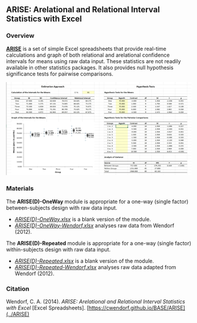## ARISE: Arelational and Relational Interval Statistics with Excel

### Overview

[**ARISE**](../ARISE) is a set of simple Excel spreadsheets that provide real-time calculations and graph of both relational and arelational confidence intervals for means using raw data input. These statistics are not readily available in other statistics packages. It also provides null hypothesis significance tests for pairwise comparisons.

<p align="center"><kbd><img src="ARISE.jpg"></kbd></p>

### Materials

The **ARISE(D)-OneWay** module is appropriate for a one-way (single factor) between-subjects design with raw data input.

- [_ARISE(D)-OneWay.xlsx_](./ARISE(D)-OneWay.xlsx) is a blank version of the module.
- [_ARISE(D)-OneWay-Wendorf.xlsx_](./ARISE(D)-OneWay-Wendorf.xlsx) analyses raw data from Wendorf (2012).

The **ARISE(D)-Repeated** module is appropriate for a one-way (single factor) within-subjects design with raw data input.

- [_ARISE(D)-Repeated.xlsx_](./ARISE(D)-Repeated.xlsx) is a blank version of the module.
- [_ARISE(D)-Repeated-Wendorf.xlsx_](./ARISE(D)-Repeated-Wendorf.xlsx) analyses raw data adapted from Wendorf (2012).

### Citation

Wendorf, C. A. (2014). _ARISE: Arelational and Relational Interval Statistics with Excel_ [Excel Spreadsheets]. [https://cwendorf.github.io/BASE/ARISE](../ARISE)
